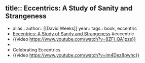 title:: Eccentrics: A Study of Sanity and Strangeness
-
- alias::
  author:: [[David Weeks]]
  year::
  tags:: book, eccentric
- [Eccentrics: A Study of Sanity and Strangeness](https://www.amazon.com/Eccentrics-Sanity-Strangeness-David-Weeks/dp/0394565657) #eccentric
- {{video https://www.youtube.com/watch?v=8ZFl_QA1pzs}}
-
- Celebrating Eccentrics
- {{video https://www.youtube.com/watch?v=jm4Dez8pwhc}}
